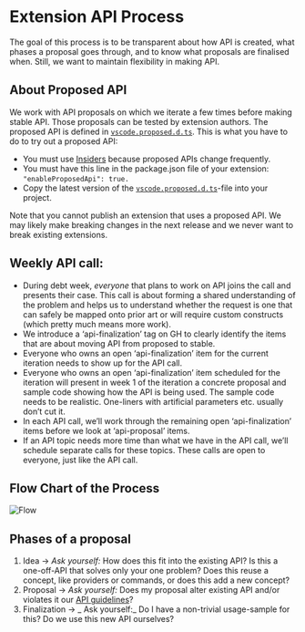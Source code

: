 Extension API Process
=

The goal of this process is to be transparent about how API is created, what phases a proposal goes through, and to know what proposals are finalised when. Still, we want to maintain flexibility in making API. 

About Proposed API
--
We work with API proposals on which we iterate a few times before making stable API. Those proposals can be tested by extension authors. The proposed API is defined in [`vscode.proposed.d.ts`](https://github.com/Microsoft/vscode/blob/master/src/vs/vscode.proposed.d.ts). This is what you have to do to try out a proposed API:

* You must use [Insiders](https://code.visualstudio.com/insiders/) because proposed APIs change frequently.
* You must have this line in the package.json file of your extension: `"enableProposedApi": true.`
* Copy the latest version of the [`vscode.proposed.d.ts`](https://github.com/Microsoft/vscode/blob/master/src/vs/vscode.proposed.d.ts)-file into your project.

Note that you cannot publish an extension that uses a proposed API. We may likely make breaking changes in the next release and we never want to break existing extensions.

Weekly API call: 
--

* During debt week, *everyone* that plans to work on API joins the call and presents their case. This call is about forming a shared understanding of the problem and helps us to understand whether the request is one that can safely be mapped onto prior art or will require custom constructs (which pretty much means more work).
* We introduce a ‘api-finalization’ tag on GH to clearly identify the items that are about moving API from proposed to stable.
* Everyone who owns an open ‘api-finalization’ item for the current iteration needs to show up for the API call.
* Everyone who owns an open ‘api-finalization’ item scheduled for the iteration will present in week 1 of the iteration a concrete proposal and sample code showing how the API is being used. The sample code needs to be realistic. One-liners with artificial parameters etc. usually don’t cut it.
* In each API call, we’ll work through the remaining open ‘api-finalization’ items before we look at ‘api-proposal’ items.
* If an API topic needs more time than what we have in the API call, we’ll schedule separate calls for these topics. These calls are open to everyone, just like the API call. 

Flow Chart of the Process
---

![Flow](https://user-images.githubusercontent.com/1794099/42496119-5cecdc82-8425-11e8-8b03-48e95716bf2d.png)


Phases of a proposal
--

1. Idea -> _Ask yourself:_ How does this fit into the existing API? Is this a one-off-API that solves only your one problem? Does this reuse a concept, like providers or commands, or does this add a new concept? 
2. Proposal -> _Ask yourself:_ Does my proposal alter existing API and/or violates it our [API guidelines](https://github.com/Microsoft/vscode/wiki/Extension-API-guidelines)?
3. Finalization -> _ Ask yourself:_ Do I have a non-trivial usage-sample for this? Do we use this new API ourselves? 
